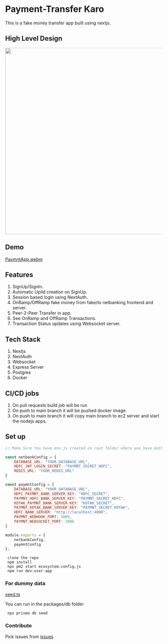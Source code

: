 # Payment-Transfer Karo

This is a fake money transfer app built using nextjs.

## High Level Design

<img src=https://github.com/Arunshaik2001/Paymnt-Transfer-karo/assets/50947867/374d9e65-499d-4404-be50-dcdf8a58d398 height=600px />


## Demo

[PaymntApp.webm](https://github.com/Arunshaik2001/Paymnt-Transfer-karo/assets/50947867/915853c3-3aa0-489f-801d-8ce73030be96)



## Features
 1. SignUp/SignIn.
 2. Automatic UpiId creation on SignUp.
 3. Session based login using NextAuth.
 4. OnRamp/OffRamp fake money from fake/to netbanking frontend and server.
 5. Peer-2-Peer Transfer in app.
 6. See OnRamp and OffRamp Transactions.
 7. Transaction Status updates using Websocket server.


## Tech Stack
 1. Nextjs
 2. NextAuth
 3. Websocket
 4. Express Server
 5. Postgres
 6. Docker

## CI/CD jobs
 1. On pull requests build job will be run
 2. On push to main branch it will be pushed docker image.
 3. On push to main branch it will copy main branch to ec2 server and start the nodejs apps.

## Set up
```js
// Make Sure You have env.js created on root folder where you have both netbanking and paymnt repo.

const netbankConfig = {
    DATABASE_URL: "YOUR_DATABASE_URL",
    HDFC_JWT_LOGIN_SECRET: "PAYMNT_SECRET_HDFC",
    REDIS_URL: "YOUR_REDIS_URL"
}

const paymntConfig = {
    DATABASE_URL: "YOUR_DATABASE_URL",
    HDFC_PAYMNT_BANK_SERVER_KEY: "HDFC_SECRET",
    PAYMNT_HDFC_BANK_SERVER_KEY: "PAYMNT_SECRET_HDFC",
    KOTAK_PAYMNT_BANK_SERVER_KEY: "KOTAK_SECRET",
    PAYMNT_KOTAK_BANK_SERVER_KEY: "PAYMNT_SECRET_KOTAK",
    HDFC_BANK_SERVER: "http://localhost:4000",
    PAYMNT_WEBHOOK_PORT: 3005,
    PAYMNT_WEBSOCKET_PORT: 3006
}

module.exports = {
    netbankConfig,
    paymntConfig
};

```

```
 clone the repo
 npm install
 npx pm2 start ecosystem.config.js
 npm run dev:user-app
```


### For dummy data
[seed.ts](https://github.com/Arunshaik2001/Paymnt-Transfer-karo/blob/main/packages/db/prisma/seed.ts)

You can run in the packages/db folder
```sh
 npx prisma db seed
```

### Contribute
Pick issues from [issues](https://github.com/Arunshaik2001/Paymnt-Transfer-karo/issues)
